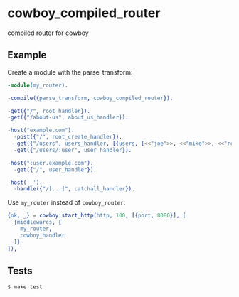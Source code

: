 cowboy_compiled_router
======================

compiled router for cowboy

Example
-------

Create a module with the parse_transform:

```erlang
-module(my_router).

-compile({parse_transform, cowboy_compiled_router}).

-get({"/", root_handler}).
-get({"/about-us", about_us_handler}).

-host("example.com").
  -post({"/", root_create_handler}).
  -get({"/users", users_handler, [{users, [<<"joe">>, <<"mike">>, <<"robert">>]}]}).
  -get({"/users/:user", user_handler}).

-host(":user.example.com").
  -get({"/", user_handler}).

-host('_').
  -handle({"/[...]", catchall_handler}).
```

Use `my_router` instead of `cowboy_router`:

```erlang
{ok, _} = cowboy:start_http(http, 100, [{port, 8080}], [
  {middlewares, [
    my_router,
    cowboy_handler
  ]}
]),
```

Tests
-----

```sh
$ make test
```

